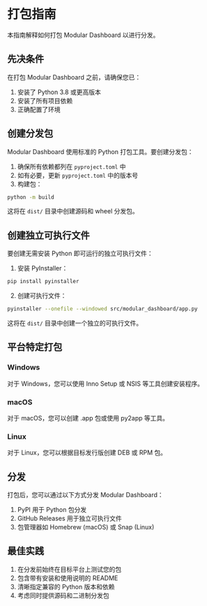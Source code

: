 # 打包指南

本指南解释如何打包 Modular Dashboard 以进行分发。

## 先决条件

在打包 Modular Dashboard 之前，请确保您已：

1. 安装了 Python 3.8 或更高版本
2. 安装了所有项目依赖
3. 正确配置了环境

## 创建分发包

Modular Dashboard 使用标准的 Python 打包工具。要创建分发包：

1. 确保所有依赖都列在 `pyproject.toml` 中
2. 如有必要，更新 `pyproject.toml` 中的版本号
3. 构建包：

```bash
python -m build
```

这将在 `dist/` 目录中创建源码和 wheel 分发包。

## 创建独立可执行文件

要创建无需安装 Python 即可运行的独立可执行文件：

1. 安装 PyInstaller：

```bash
pip install pyinstaller
```

2. 创建可执行文件：

```bash
pyinstaller --onefile --windowed src/modular_dashboard/app.py
```

这将在 `dist/` 目录中创建一个独立的可执行文件。

## 平台特定打包

### Windows

对于 Windows，您可以使用 Inno Setup 或 NSIS 等工具创建安装程序。

### macOS

对于 macOS，您可以创建 .app 包或使用 py2app 等工具。

### Linux

对于 Linux，您可以根据目标发行版创建 DEB 或 RPM  包。

## 分发

打包后，您可以通过以下方式分发 Modular Dashboard：

1. PyPI 用于 Python  包分发
2. GitHub Releases 用于独立可执行文件
3. 包管理器如 Homebrew (macOS) 或 Snap (Linux)

## 最佳实践

1. 在分发前始终在目标平台上测试您的包
2. 包含带有安装和使用说明的 README
3. 清晰指定兼容的 Python 版本和依赖
4. 考虑同时提供源码和二进制分发包
